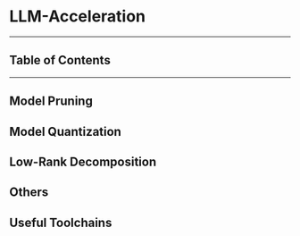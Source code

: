 # LLM-Acceleration
-----

## Table of Contents

-----

## Model Pruning

## Model Quantization

## Low-Rank Decomposition

## Others 

## Useful Toolchains
